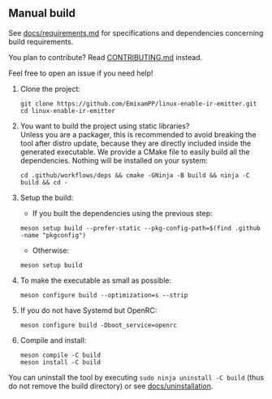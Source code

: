 ## Manual build
See [docs/requirements.md](docs/requirements.md) for specifications and dependencies concerning build requirements.

You plan to contribute? Read [CONTRIBUTING.md](../CONTRIBUTING.md) instead.

Feel free to open an issue if you need help!

1. Clone the project:
    ```
    git clone https://github.com/EmixamPP/linux-enable-ir-emitter.git
    cd linux-enable-ir-emitter
    ```

2. You want to build the project using static libraries?\
    Unless you are a packager, this is recommended to avoid breaking the tool after distro update, because they are directly included inside the generated executable.
    We provide a CMake file to easily build all the dependencies. Nothing will be installed on your system:
    ```
    cd .github/workflows/deps && cmake -GNinja -B build && ninja -C build && cd -
    ```

3. Setup the build:
    * If you built the dependencies using the previous step:
    ```
    meson setup build --prefer-static --pkg-config-path=$(find .github -name "pkgconfig")
    ```
    * Otherwise:
    ```
    meson setup build
    ```

4. To make the executable as small as possible:
   ```
   meson configure build --optimization=s --strip
   ```

5. If you do not have Systemd but OpenRC:
    ```
    meson configure build -Dboot_service=openrc
    ```

6. Compile and install:
    ```
    meson compile -C build
    meson install -C build
    ```

You can uninstall the tool by executing `sudo ninja uninstall -C build` (thus do not remove the build directory) or see [docs/uninstallation](uninstallation.md).
